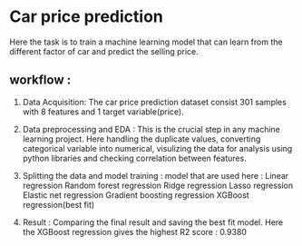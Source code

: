 # Car price prediction
Here the task is to train a machine learning model that can learn from the different factor of car and predict the selling price.

## workflow :

1. Data Acquisition: The car price prediction dataset consist 301 samples with 8 features and 1 target variable(price).
2. Data preprocessing and EDA : This is the crucial step in any machine learning project. Here handling the duplicate values, converting categorical variable into numerical, visulizing the data for analysis using python libraries and checking correlation between features.
3. Splitting the data and model training : model that are used here :
   Linear regression
   Random forest regression
   Ridge regression
   Lasso regression
   Elastic net regression
   Gradient boosting regression
   XGBoost regression(best fit)

4. Result : Comparing the final result and saving the best fit model. Here the XGBoost regression gives the highest R2 score : 0.9380
